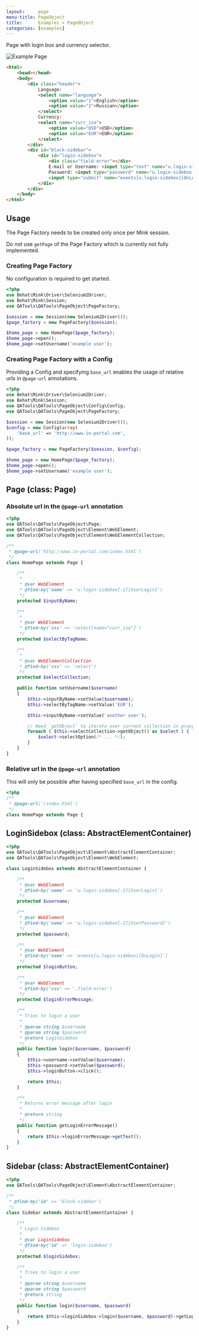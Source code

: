 ```yaml
---
layout:     page
menu-title: PageObject
title:      Examples > PageObject
categories: [examples]
---
```


Page with login box and currency selector.

![Example Page](/examples/example_page.png)

```html
<html>
	<head></head>
	<body>
		<div class="header">
			Language:
			<select name="language">
				<option value="1">English</option>
				<option value="2">Russian</option>
			</select>
			Currency:
			<select name="curr_iso">
				<option value="USD">USD</option>
				<option value="EUR">EUR</option>
			</select>
		</div>
		<div id="block-sidebar">
			<div id="login-sidebox">
				<div class="field-error"></div>
				E-mail or Username: <input type="text" name="u.login-sidebox[-2][UserLogin]" value=""/><br/>
				Password: <input type="password" name="u.login-sidebox[-2][UserPassword]" value=""/><br/>
				<input type="submit" name="events[u.login-sidebox][OnLogin]" value="Login"/>
			</div>
		</div>
	</body>
</html>
```

## Usage

The Page Factory needs to be created only once per Mink session.

<p class="message">
    Do not use <code>getPage</code> of the Page Factory which is currently not fully implemented.
</p>

### Creating Page Factory

No configuration is required to get started.

```php
<?php
use Behat\Mink\Driver\Selenium2Driver;
use Behat\Mink\Session;
use QATools\QATools\PageObject\PageFactory;

$session = new Session(new Selenium2Driver());
$page_factory = new PageFactory($session);

$home_page = new HomePage($page_factory);
$home_page->open();
$home_page->setUsername('example user');
```

### Creating Page Factory with a Config

Providing a Config and specifying `base_url` enables the usage of relative urls in `@page-url` annotations.

```php
<?php
use Behat\Mink\Driver\Selenium2Driver;
use Behat\Mink\Session;
use QATools\QATools\PageObject\Config\Config;
use QATools\QATools\PageObject\PageFactory;

$session = new Session(new Selenium2Driver());
$config = new Config(array(
	'base_url' => 'http://www.in-portal.com',
));

$page_factory = new PageFactory($session, $config);

$home_page = new HomePage($page_factory);
$home_page->open();
$home_page->setUsername('example user');
```


## Page (class: Page)

### Absolute url in the `@page-url` annotation

```php
<?php
use QATools\QATools\PageObject\Page;
use QATools\QATools\PageObject\Element\WebElement;
use QATools\QATools\PageObject\Element\WebElementCollection;

/**
 * @page-url('http://www.in-portal.com/index.html')
 */
class HomePage extends Page {

	/**
	 *
	 * @var WebElement
	 * @find-by('name' => 'u.login-sidebox[-2][UserLogin]')
	 */
	protected $inputByName;

	/**
	 *
	 * @var WebElement
	 * @find-by('css' => 'select[name="curr_iso"]')
	 */
	protected $selectByTagName;

	/**
	 *
	 * @var WebElementCollection
	 * @find-by('css' => 'select')
	 */
	protected $selectCollection;

	public function setUsername($username)
	{
		$this->inputByName->setValue($username);
		$this->selectByTagName->setValue('EUR');

		$this->inputByName->setValue('another user');

		// Need `getObject` to iterate over current collection in proxy and not a list of collection.
		foreach ( $this->selectCollection->getObject() as $select ) {
			$select->selectOption(/* ... */);
		}
	}
}
```

### Relative url in the `@page-url` annotation

This will only be possible after having specified `base_url` in the config.
 
```php
<?php
/**
 * @page-url('/index.html')
 */
class HomePage extends Page {
```


## LoginSidebox (class: AbstractElementContainer)

```php
<?php
use QATools\QATools\PageObject\Element\AbstractElementContainer;
use QATools\QATools\PageObject\Element\WebElement;

class LoginSidebox extends AbstractElementContainer {

	/**
	 * @var WebElement
	 * @find-by('name' => 'u.login-sidebox[-2][UserLogin]')
	 */
	protected $username;

	/**
	 * @var WebElement
	 * @find-by('name' => 'u.login-sidebox[-2][UserPassword]')
	 */
	protected $password;

	/**
	 * @var WebElement
	 * @find-by('name' => 'events[u.login-sidebox][OnLogin]')
	 */
	protected $loginButton;

	/**
	 * @var WebElement
	 * @find-by('css' => '.field-error')
	 */
	protected $loginErrorMessage;

	/**
	 * Tries to login a user
	 *
	 * @param string $username
	 * @param string $password
	 * @return LoginSidebox
	 */
	public function login($username, $password)
	{
		$this->username->setValue($username);
		$this->password->setValue($password);
		$this->loginButton->click();

		return $this;
	}

	/**
	 * Returns error message after login
	 *
	 * @return string
	 */
	public function getLoginErrorMessage()
	{
		return $this->loginErrorMessage->getText();
	}
}
```

## Sidebar (class: AbstractElementContainer)

```php
<?php
use QATools\QATools\PageObject\Element\AbstractElementContainer;

/**
 * @find-by('id' => 'block-sidebar')
 */
class Sidebar extends AbstractElementContainer {

	/**
	 * Login Sidebox
	 *
	 * @var LoginSidebox
	 * @find-by('id' => 'login-sidebox')
	 */
	protected $loginSidebox;

	/**
	 * Tries to login a user
	 *
	 * @param string $username
	 * @param string $password
	 * @return string
	 */
	public function login($username, $password)
	{
		return $this->loginSidebox->login($username, $password)->getLoginErrorMessage();
	}
}
```
